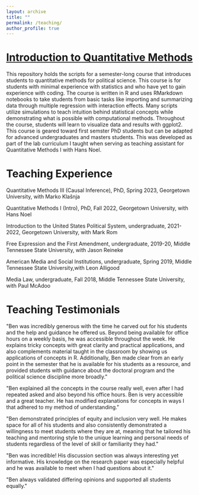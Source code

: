 ```yaml
---
layout: archive
title: ""
permalink: /teaching/
author_profile: true
---
```


# [Introduction to Quantitative Methods](https://github.com/benjaminrburnley/intro_to_quant_methods)


This repository holds the scripts for a semester-long course that introduces students to quantitative methods for political science. This course is for students with minimal experience with statistics and who have yet to gain experience with coding. The course is written in R and uses RMarkdown notebooks to take students from basic tasks like importing and summarizing data through multiple regression with interaction effects. Many scripts utilize simulations to teach intuition behind statistical concepts while demonstrating what is possible with computational methods. Throughout the course, students will learn to visualize data and results with ggplot2. This course is geared toward first semster PhD students but can be adapted for advanced undergraduates and masters students. This was developed as part of the lab curriculum I taught when serving as teaching assistant for Quantitative Methods I with Hans Noel.

# Teaching Experience

Quantitative Methods III (Causal Inference), PhD, Spring 2023, Georgetown University, with Marko Klašnja 

Quantitative Methods I (Intro), PhD, Fall 2022, Georgetown University, with Hans Noel 

Introduction to the United States Political System, undergraduate, 2021-2022, Georgetown University, with Mark Rom

Free Expression and the First Amendment, undergraduate, 2019-20, Middle Tennessee State University, with Jason Reineke

American Media and Social Institutions, undergraduate, Spring 2019, Middle Tennessee State University,with Leon Alligood

Media Law, undergraduate, Fall 2018, Middle Tennessee State University, with Paul McAdoo

# Teaching Testimonials

"Ben was incredibly generous with the time he carved out for his students and the help and guidance he offered us. Beyond being available for office hours on a weekly basis, he was accessible throughout the week. He explains tricky concepts with great clarity and practical applications, and also complements material taught in the classroom by showing us applications of concepts in R. Additionally, Ben made clear from an early point in the semester that he is available for his students as a resource, and provided students with guidance about the doctoral program and the political science discipline more broadly."

"Ben explained all the concepts in the course really well, even after I had repeated asked and also beyond his office hours. Ben is very accessible and a great teacher. He has modified explanations for concepts in ways I that adhered to my method of understanding."

"Ben demonstrated principles of equity and inclusion very well. He makes space for all of his students and also consistently demonstrated a willingness to meet students where they are at, meaning that he tailored his teaching and mentoring style to the unique learning and personal needs of students regardless of the level of skill or familiarity they had."

"Ben was incredible! His discussion section was always interesting yet informative. His knowledge on the research paper was especially helpful and he was available to meet when I had questions about it."

"Ben always validated differing opinions and supported all students equally."
